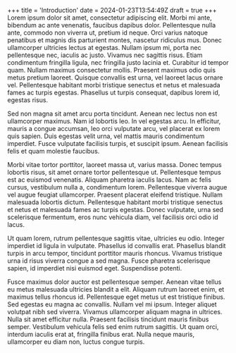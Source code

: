 +++
title = 'Introduction'
date = 2024-01-23T13:54:49Z
draft = true
+++
Lorem ipsum dolor sit amet, consectetur adipiscing elit. Morbi mi ante, bibendum ac ante venenatis, faucibus dapibus dolor. Pellentesque nulla ante, commodo non viverra ut, pretium id neque. Orci varius natoque penatibus et magnis dis parturient montes, nascetur ridiculus mus. Donec ullamcorper ultricies lectus at egestas. Nullam ipsum mi, porta nec pellentesque nec, iaculis ac justo. Vivamus nec sagittis risus. Etiam condimentum fringilla ligula, nec fringilla justo lacinia et. Curabitur id tempor quam. Nullam maximus consectetur mollis. Praesent maximus odio quis metus pretium laoreet. Quisque convallis est urna, vel laoreet lacus ornare vel. Pellentesque habitant morbi tristique senectus et netus et malesuada fames ac turpis egestas. Phasellus ut turpis consequat, dapibus lorem id, egestas risus.

Sed non magna sit amet arcu porta tincidunt. Aenean nec lectus non est ullamcorper maximus. Nam id lobortis leo. In vel egestas arcu. In efficitur, mauris a congue accumsan, leo orci vulputate arcu, vel placerat ex lorem quis sapien. Duis egestas velit urna, vel mattis mauris condimentum imperdiet. Fusce vulputate facilisis turpis, et suscipit ipsum. Aenean facilisis felis et quam molestie faucibus.

Morbi vitae tortor porttitor, laoreet massa ut, varius massa. Donec tempus lobortis risus, sit amet ornare tortor pellentesque ut. Pellentesque tempus est ac euismod venenatis. Aliquam pharetra iaculis lacus. Nam ac felis cursus, vestibulum nulla a, condimentum lorem. Pellentesque viverra augue vel augue feugiat ullamcorper. Praesent placerat eleifend tristique. Nullam malesuada lobortis dictum. Pellentesque habitant morbi tristique senectus et netus et malesuada fames ac turpis egestas. Donec vulputate, urna sed scelerisque fermentum, eros nunc vehicula diam, vel facilisis orci odio id lacus.

Ut quam lorem, rutrum pellentesque sagittis vitae, ultricies eu odio. Integer imperdiet id ligula in vulputate. Phasellus id convallis erat. Phasellus blandit turpis in arcu tempor, tincidunt porttitor mauris rhoncus. Vivamus tristique urna id risus viverra congue a sed magna. Fusce pharetra scelerisque sapien, id imperdiet nisi euismod eget. Suspendisse potenti.

Fusce maximus dolor auctor est pellentesque semper. Aenean vitae tellus eu metus malesuada ultricies blandit a elit. Aliquam rutrum laoreet enim, et maximus tellus rhoncus id. Pellentesque eget metus ut est tristique finibus. Sed egestas eu magna ac convallis. Nullam vel mi ipsum. Integer aliquet volutpat nibh sed viverra. Vivamus ullamcorper aliquam magna in ultrices. Nulla sit amet efficitur nulla. Praesent facilisis tincidunt mauris finibus semper. Vestibulum vehicula felis sed enim rutrum sagittis. Ut quam orci, interdum iaculis erat at, fringilla finibus erat. Nulla neque mauris, ullamcorper eu diam non, luctus congue turpis.
